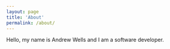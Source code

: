 ```yaml
---
layout: page
title: 'About'
permalink: /about/
---
```


Hello, my name is Andrew Wells and I am a software developer.
